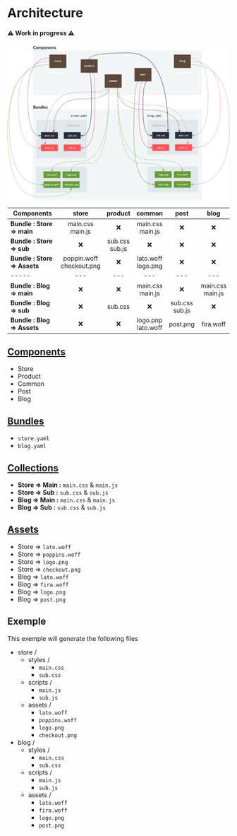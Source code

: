 # Architecture

#### ⚠️ Work in progress ⚠️
####

![Architecture](../../ressources/images/architecture.png)

| Components                 	|            store            	|      product      	|         common        	|        post       	| blog                	|
|----------------------------	|:---------------------------:	|:-----------------:	|:---------------------:	|:-----------------:	|:---------------------:|
| **Bundle : Store => main**   	| main.css<br>main.js         	|         ❌         	| main.css<br>main.js   	|         ❌         	|          ❌          	|
| **Bundle : Store => sub**    	|              ❌              	| sub.css<br>sub.js 	| ❌                     	|         ❌         	|          ❌          	|
| **Bundle : Store => Assets** 	| poppin.woff<br>checkout.png 	|         ❌         	| lato.woff<br>logo.png 	|         ❌         	|          ❌          	|
|           -----           	|             ---             	|        ---        	|          ---          	|        ---        	|         ---         	|
| **Bundle : Blog => main**    	|              ❌              	|         ❌         	| main.css<br>main.js   	|         ❌         	| main.css<br>main.js 	|
| **Bundle : Blog => sub**     	|              ❌              	| sub.css           	|           ❌           	| sub.css<br>sub.js 	|          ❌          	|
| **Bundle : Blog => Assets**  	|              ❌              	|         ❌         	| logo.pnp<br>lato.woff 	| post.png          	| fira.woff           	|

## [Components](components.md)
- Store
- Product
- Common
- Post
- Blog

## [Bundles](bundles.md)
- `store.yaml`
- `blog.yaml`

## [Collections](collections.md)
- **Store =>  Main :** `main.css` & `main.js`
- **Store => Sub :** `sub.css` & `sub.js`
- **Blog => Main :** `main.css` & `main.js`
- **Blog => Sub :** `sub.css` & `sub.js`

## [Assets](../assets/readme.md)
- Store => `lato.woff`
- Store => `poppins.woff`
- Store => `logo.png`
- Store => `checkout.png`
- Blog => `lato.woff`
- Blog => `fira.woff`
- Blog => `logo.png`
- Blog => `post.png`

## Exemple
This exemple will generate the following files
- store /
  - styles /
    - `main.css`
    - `sub.css`
  - scripts /
    - `main.js`
    - `sub.js`
  - assets /
    - `lato.woff`
    - `poppins.woff`
    - `logo.png`
    - `checkout.png`
- blog /
  - styles /
    - `main.css`
    - `sub.css`
  - scripts /
    - `main.js`
    - `sub.js`
  - assets /
    - `lato.woff`
    - `fira.woff`
    - `logo.png`
    - `post.png`
